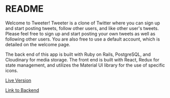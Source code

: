 # README
Welcome to Tweeter! Tweeter is a clone of Twitter where you can sign up and start posting tweets, follow other users, and like other user's tweets. Please feel free to sign up and start posting your own tweets as well as following other users. You are also free to use a default account, which is detailed on the welcome page.

The back end of this app is built with Ruby on Rails, PostgreSQL, and Cloudinary for media storage. The front end is built with React, Redux for state management, and utilizes the Material UI library for the use of specific icons. 

[Live Version](https://tweeter-heroku-frontend.herokuapp.com/)

[Link to Backend](https://github.com/AirZT11/Tweeter-Project-Backend-Rails-Api)